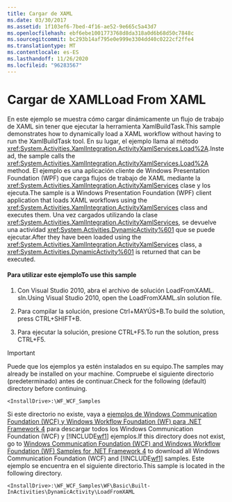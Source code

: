 ```yaml
---
title: Cargar de XAML
ms.date: 03/30/2017
ms.assetid: 1f103ef6-7bed-4f16-ae52-9e665c5a43d7
ms.openlocfilehash: ebf6ebe1001773768d8da318a0d6b68d50c7848c
ms.sourcegitcommit: bc293b14af795e0e999e3304dd40c0222cf2ffe4
ms.translationtype: MT
ms.contentlocale: es-ES
ms.lasthandoff: 11/26/2020
ms.locfileid: "96283567"
---
```

# <a name="load-from-xaml"></a><span data-ttu-id="61820-102">Cargar de XAML</span><span class="sxs-lookup"><span data-stu-id="61820-102">Load From XAML</span></span>

<span data-ttu-id="61820-103">En este ejemplo se muestra cómo cargar dinámicamente un flujo de trabajo de XAML sin tener que ejecutar la herramienta XamlBuildTask.</span><span class="sxs-lookup"><span data-stu-id="61820-103">This sample demonstrates how to dynamically load a XAML workflow without having to run the XamlBuildTask tool.</span></span> <span data-ttu-id="61820-104">En su lugar, el ejemplo llama al método <xref:System.Activities.XamlIntegration.ActivityXamlServices.Load%2A>.</span><span class="sxs-lookup"><span data-stu-id="61820-104">Instead, the sample calls the <xref:System.Activities.XamlIntegration.ActivityXamlServices.Load%2A> method.</span></span> <span data-ttu-id="61820-105">El ejemplo es una aplicación cliente de Windows Presentation Foundation (WPF) que carga flujos de trabajo de XAML mediante la <xref:System.Activities.XamlIntegration.ActivityXamlServices> clase y los ejecuta.</span><span class="sxs-lookup"><span data-stu-id="61820-105">The sample is a Windows Presentation Foundation (WPF) client application that loads XAML workflows using the <xref:System.Activities.XamlIntegration.ActivityXamlServices> class and executes them.</span></span> <span data-ttu-id="61820-106">Una vez cargados utilizando la clase <xref:System.Activities.XamlIntegration.ActivityXamlServices>, se devuelve una actividad <xref:System.Activities.DynamicActivity%601> que se puede ejecutar.</span><span class="sxs-lookup"><span data-stu-id="61820-106">After they have been loaded using the <xref:System.Activities.XamlIntegration.ActivityXamlServices> class, a <xref:System.Activities.DynamicActivity%601> is returned that can be executed.</span></span>

#### <a name="to-use-this-sample"></a><span data-ttu-id="61820-107">Para utilizar este ejemplo</span><span class="sxs-lookup"><span data-stu-id="61820-107">To use this sample</span></span>

1. <span data-ttu-id="61820-108">Con Visual Studio 2010, abra el archivo de solución LoadFromXAML. sln.</span><span class="sxs-lookup"><span data-stu-id="61820-108">Using Visual Studio 2010, open the LoadFromXAML.sln solution file.</span></span>

2. <span data-ttu-id="61820-109">Para compilar la solución, presione Ctrl+MAYÚS+B.</span><span class="sxs-lookup"><span data-stu-id="61820-109">To build the solution, press CTRL+SHIFT+B.</span></span>

3. <span data-ttu-id="61820-110">Para ejecutar la solución, presione CTRL+F5.</span><span class="sxs-lookup"><span data-stu-id="61820-110">To run the solution, press CTRL+F5.</span></span>

> [!IMPORTANT]
> <span data-ttu-id="61820-111">Puede que los ejemplos ya estén instalados en su equipo.</span><span class="sxs-lookup"><span data-stu-id="61820-111">The samples may already be installed on your machine.</span></span> <span data-ttu-id="61820-112">Compruebe el siguiente directorio (predeterminado) antes de continuar.</span><span class="sxs-lookup"><span data-stu-id="61820-112">Check for the following (default) directory before continuing.</span></span>  
>
> `<InstallDrive>:\WF_WCF_Samples`  
>
> <span data-ttu-id="61820-113">Si este directorio no existe, vaya a [ejemplos de Windows Communication Foundation (WCF) y Windows Workflow Foundation (WF) para .NET Framework 4](https://www.microsoft.com/download/details.aspx?id=21459) para descargar todos los Windows Communication Foundation (WCF) y [!INCLUDE[wf1](../../../../includes/wf1-md.md)] ejemplos.</span><span class="sxs-lookup"><span data-stu-id="61820-113">If this directory does not exist, go to [Windows Communication Foundation (WCF) and Windows Workflow Foundation (WF) Samples for .NET Framework 4](https://www.microsoft.com/download/details.aspx?id=21459) to download all Windows Communication Foundation (WCF) and [!INCLUDE[wf1](../../../../includes/wf1-md.md)] samples.</span></span> <span data-ttu-id="61820-114">Este ejemplo se encuentra en el siguiente directorio.</span><span class="sxs-lookup"><span data-stu-id="61820-114">This sample is located in the following directory.</span></span>  
>
> `<InstallDrive>:\WF_WCF_Samples\WF\Basic\Built-InActivities\DynamicActivity\LoadFromXAML`
